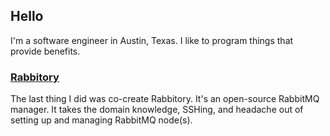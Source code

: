 ## Hello

I'm a software engineer in Austin, Texas. I like to program things that provide benefits.

### [Rabbitory](https://rabbitory.github.io/rabbitory_webpage/)

The last thing I did was co-create Rabbitory. It's an open-source RabbitMQ manager. It takes the domain knowledge, SSHing, and headache out of setting up and managing RabbitMQ node(s).

